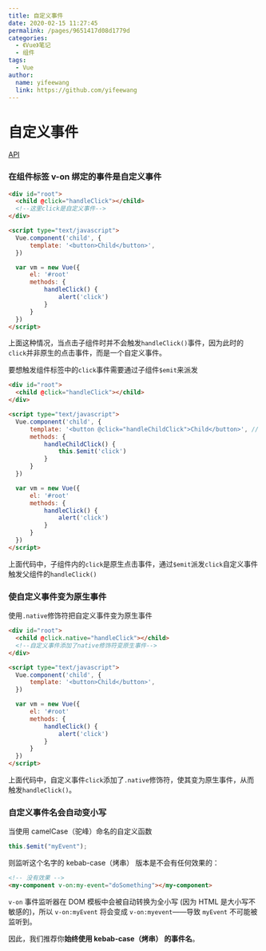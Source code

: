 ```yaml
---
title: 自定义事件
date: 2020-02-15 11:27:45
permalink: /pages/9651417d08d1779d
categories:
  - 《Vue》笔记
  - 组件
tags:
  - Vue
author:
  name: yifeewang
  link: https://github.com/yifeewang
---
```


# 自定义事件

[API](https://cn.vuejs.org/v2/guide/components-custom-events.html)

### 在组件标签 v-on 绑定的事件是自定义事件

```html
<div id="root">
  <child @click="handleClick"></child>
  <!--这里click是自定义事件-->
</div>

<script type="text/javascript">
  Vue.component('child', {
      template: '<button>Child</button>',
  })

  var vm = new Vue({
      el: '#root'
      methods: {
          handleClick() {
              alert('click')
          }
      }
  })
</script>
```

上面这种情况，当点击子组件时并不会触发`handleClick()`事件，因为此时的`click`并非原生的点击事件，而是一个自定义事件。

要想触发组件标签中的`click`事件需要通过子组件`$emit`来派发

```html
<div id="root">
  <child @click="handleClick"></child>
</div>

<script type="text/javascript">
  Vue.component('child', {
      template: '<button @click="handleChildClick">Child</button>', // 这里的click是原生事件
      methods: {
          handleChildClick() {
              this.$emit('click')
          }
      }
  })

  var vm = new Vue({
      el: '#root'
      methods: {
          handleClick() {
              alert('click')
          }
      }
  })
</script>
```

上面代码中，子组件内的`click`是原生点击事件，通过`$emit`派发`click`自定义事件触发父组件的`handleClick()`

### 使自定义事件变为原生事件

使用`.native`修饰符把自定义事件变为原生事件

```html
<div id="root">
  <child @click.native="handleClick"></child>
  <!--自定义事件添加了native修饰符变原生事件-->
</div>

<script type="text/javascript">
  Vue.component('child', {
      template: '<button>Child</button>',
  })

  var vm = new Vue({
      el: '#root'
      methods: {
          handleClick() {
              alert('click')
          }
      }
  })
</script>
```

上面代码中，自定义事件`click`添加了`.native`修饰符，使其变为原生事件，从而触发`handleClick()`。

### 自定义事件名会自动变小写

当使用 camelCase（驼峰）命名的自定义函数

```js
this.$emit("myEvent");
```

则监听这个名字的 kebab-case（烤串） 版本是不会有任何效果的：

```html
<!-- 没有效果 -->
<my-component v-on:my-event="doSomething"></my-component>
```

`v-on` 事件监听器在 DOM 模板中会被自动转换为全小写 (因为 HTML 是大小写不敏感的)，所以 `v-on:myEvent` 将会变成 `v-on:myevent`——导致 `myEvent` 不可能被监听到。

因此，我们推荐你**始终使用 kebab-case（烤串） 的事件名**。
